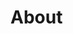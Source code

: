 
# About

<!-- (required) - Please provide as many as details about the pull request! -->

<!-- # Related URLs -->

<!-- (optional) - Please provide any related URLs (resources, discussions, documentations,...) that may help us to understand the pull request correctly! -->
